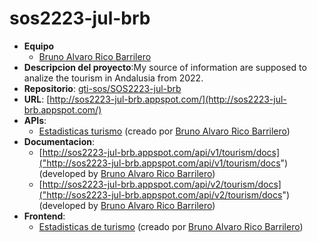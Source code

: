 # sos2223-jul-brb

* **Equipo**
    * [Bruno Alvaro Rico Barrilero](https://github.com/brico1994)
* **Descripcion del proyecto**:My source of information are supposed to analize the tourism in
            Andalusia from 2022.
* **Repositorio**: [gti-sos/SOS2223-jul-brb](https://github.com/gti-sos/SOS2223-jul-brb)
* **URL**: [http://sos2223-jul-brb.appspot.com/](http://sos2223-jul-brb.appspot.com/)
* **APIs**:
    * [Estadisticas turismo](http://sos2223-jul-brb.appspot.com/api/v2/tourism) (creado por [Bruno Alvaro Rico Barrilero](https://github.com/brico1994))
* **Documentacion**:
    * [http://sos2223-jul-brb.appspot.com/api/v1/tourism/docs]("http://sos2223-jul-brb.appspot.com/api/v1/tourism/docs") (developed by [Bruno Alvaro Rico Barrilero](https://github.com/brico1994))
    * [http://sos2223-jul-brb.appspot.com/api/v2/tourism/docs]("http://sos2223-jul-brb.appspot.com/api/v2/tourism/docs") (developed by [Bruno Alvaro Rico Barrilero](https://github.com/brico1994))
* **Frontend**:
    * [Estadisticas de turismo](http://sos2223-jul-brb.appspot.com/tourism) (creado por [Bruno Alvaro Rico Barrilero](https://github.com/brico1994))
